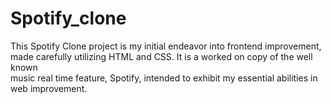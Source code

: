 # Spotify_clone
This Spotify Clone project is my initial endeavor into frontend improvement,<br> made carefully utilizing HTML and CSS. It is a worked on copy of the well known<br> music real time feature, Spotify, intended to exhibit my essential abilities in web improvement. 
